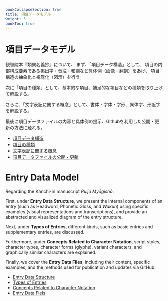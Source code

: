 ```yaml
---
bookCollapseSection: true
title: 項目データモデル
weight: 3
bookToc: true
---
```

# 項目データモデル


観智院本『類聚名義抄』について、
まず、「項目データ構造」として、
項目の内部構成要素である掲出字・音注・和訓など具体例（画像・翻刻）をあげ、
項目構造の抽象化と視覚化（図示）を行う。

次に「項目の種類」として、基本的な項目、補足的な項目などの種類を取り上げて解説する。

さらに、「文字表記に関する概念」として、書体・字体・字形、異体字、形近字を解説する。

最後に項目データファイルの内容と具体例の提示、Githubを利用した公開・更新の方法に触れる。



- [項目データ構造](/docs/notes/krm_main/entry_data_model/1_data_structure/)
- [項目の種類](/docs/notes/krm_main/entry_data_model/2_types_of_entries/)
- [文字表記に関する概念](/docs/notes/krm_main/entry_data_model/3_concepts_char/)
- [項目データファイルの公開・更新](/docs/notes/krm_main/entry_data_model/4_data_example/)
# Entry Data Model


Regarding the Kanchi-in manuscript *Ruiju Myōgishō*:

First, under **Entry Data Structure**, we present the internal components of an entry (such as Headword, Phonetic Gloss, and *Wakun*) using specific examples (visual representations and transcriptions), and provide an abstracted and visualized diagram of the entry structure.

Next, under **Types of Entries**, different kinds, such as basic entries and supplementary entries, are discussed.

Furthermore, under **Concepts Related to Character Notation**, script styles, character types, character forms (glyphs), variant characters, and graphically similar characters are explained.

Finally, we cover the **Entry Data Files**, including their content, specific examples, and the methods used for publication and updates via GitHub.



- [Entry Data Structure](/docs/notes/krm_main/entry_data_model/1_data_structure/)
- [Types of Entries](/docs/notes/krm_main/entry_data_model/2_types_of_entries/)
- [Concepts Related to Character Notation](/docs/notes/krm_main/entry_data_model/3_concepts_char/)
- [Entry Data Fiels](/docs/notes/krm_main/entry_data_model/4_data_example/)